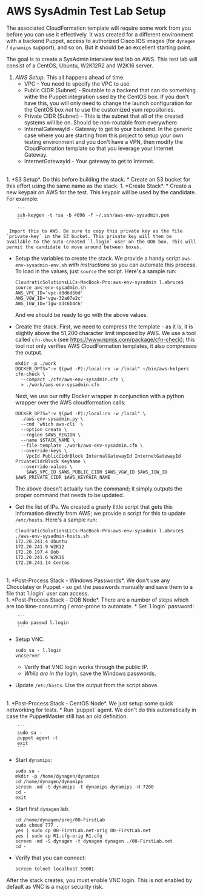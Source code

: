 # AWS SysAdmin Test Lab Setup

The associated CloudFormation template will require some work from you before you can use it effectively. It was created for a different environment with a backend Puppet, access to authorized Cisco IOS images (for `dynagen` / `dynamips` support), and so on. But it should be an excellent starting point.

The goal is to create a SysAdmin interview test lab on AWS. This test lab will consist of a CentOS, Ubuntu, W2K12R2 and W2K16 server.

1. *AWS Setup*. This all happens ahead of time.
   * VPC - You need to specify the VPC to use.
   * Public CIDR (Subnet) - Routable to a backend that can do something withe the Puppet integration used by the CentOS box. If you don't have this, you will only need to change the launch configuration for the CentOS box *not* to use the customized yum repositories.
   * Private CIDR (Subnet) - This is the subnet that all of the created systems will be on. Should be non-routable from everywhere.
   * InternalGatewayId - Gateway to get to your backend. In the generic case where you are starting from this project to setup your own testing environment and you don't have a VPN, then modify the CloudFormation template so that you leverage your Internet Gateway.
   * InternetGatewayId - Your gateway to get to Internet.
<br />
1. *S3 Setup*. Do this before building the stack.
   * Create an S3 bucket for this effort using the same name as the stack.
1. *Create Stack*.
   * Create a new keypair on AWS for the test. This keypair will be used by the candidate. For example:

        ```
        ssh-keygen -t rsa -b 4096 -f ~/.ssh/aws-env-sysadmin.pem
        ```

     Import this to AWS. Be sure to copy this private key as the file `private-key` in the S3 bucket. This private key will then be available to the auto-created `l.login` user on the OOB box. This will permit the candidate to move around between boxes.
   * Setup the variables to create the stack. We provide a handy script `aws-env-sysadmin-env.sh` *with instructions* so you can automate this process.
     To load in the values, just `source` the script. Here's a sample run:

        ```
        CloudraticSolutionsLLCs-MacBook-Pro:aws-env-sysadmin l.abruce$ source aws-env-sysadmin.sh
        AWS_VPC_ID='vpc-d8d6d6bd'
        AWS_VGW_ID='vgw-32a07e2c'
        AWS_IGW_ID='igw-a3c6b4c6'
        ```
     And we should be ready to go with the above values.
   * Create the stack. First, we need to compress the template - as it is, it is slightly above the 51,200 character limit imposed by AWS. We use a tool called `cfn-check` (see https://www.npmjs.com/package/cfn-check); this tool not only verifies AWS CloudFormation templates, it also *compresses* the output.

        ```
        mkdir -p ./work
        DOCKER_OPTS="-v $(pwd -P):/local:ro -w /local" ~/bin/aws-helpers cfn-check \
          --compact ./cfn/aws-env-sysadmin.cfn \
          > ./work/aws-env-sysadmin.cfn
        ```
        Next, we use our nifty Docker wrapper in conjunction with a python wrapper over the AWS cloudformation calls:

        ```
        DOCKER_OPTS="-v $(pwd -P):/local:ro -w /local" \
          ./aws-env-sysadmin.py \
          --cmd `which aws-cli` \
          --option create \
          --region $AWS_REGION \
          --name $STACK_NAME \
          --file-template ./work/aws-env-sysadmin.cfn \
          --override-keys \
            VpcId PublicCidrBlock InternalGatewayId InternetGatewayId PrivateCidrBlock KeyName \
          --override-values \
            $AWS_VPC_ID $AWS_PUBLIC_CIDR $AWS_VGW_ID $AWS_IGW_ID $AWS_PRIVATE_CIDR $AWS_KEYPAIR_NAME
        ```
        The above doesn't actually run the command; it simply outputs the proper command that needs to be updated.
   * Get the list of IPs. We created a gnarly little script that gets this information directly from AWS; we provide a script for this to update `/etc/hosts`. Here's a sample run:

        ```
        CloudraticSolutionsLLCs-MacBook-Pro:aws-env-sysadmin l.abruce$ ./aws-env-sysadmin-hosts.sh
        172.20.241.4 Ubuntu
        172.20.241.9 W2K12
        172.20.197.4 Oob
        172.20.241.6 W2K16
        172.20.241.14 Centos
        ```
<br />
1. *Post-Process Stack - Windows Passwords*. We don't use any Chocolatey or Puppet - so get the passwords manually and save them to a file that `l.login` user can access.
<br />
1. *Post-Process Stack - OOB Node*. There are a number of steps which are too time-consuming / error-prone to automate.
   * Set `l.login` password:

        ```
        sudo passwd l.login
        ```
   * Setup VNC.

        ```
        sudo su - l.login
        vncserver
        ```
     * Verify that VNC login works through the public IP.
     * *While are in the login*, save the Windows passwords.
   * Update `/etc/hosts`. Use the output from the script above.
<br />
1. *Post-Process Stack - CentOS Node*. We just setup some quick networking for tests.
   * Run `puppet` agent. We don't do this automatically in case the PuppetMaster still has an old definition.

        ```
        sudo su -
        puppet agent -t
        exit
        ```
   * Start `dynamips`:

        ```
        sudo su -
        mkdir -p /home/dynagen/dynamips
        cd /home/dynagen/dynamips
        screen -md -S dynamips -t dynamips dynamips -H 7200
        cd -
        exit
        ```
   * Start first `dynagen` lab.

        ```
        cd /home/dynagen/proj/00-FirstLab
        sudo chmod 777 .
        yes | sudo cp 00-FirstLab.net-orig 00-FirstLab.net
        yes | sudo cp R1.cfg-orig R1.cfg
        screen -md -S dynagen -t dynagen dynagen ./00-FirstLab.net
        cd -
        ```
   * Verify that you can connect:

        ```
        screen telnet localhost 50001
        ```

After the stack creates, you must enable VNC login. This is not enabled by default as VNC is a major security risk.

